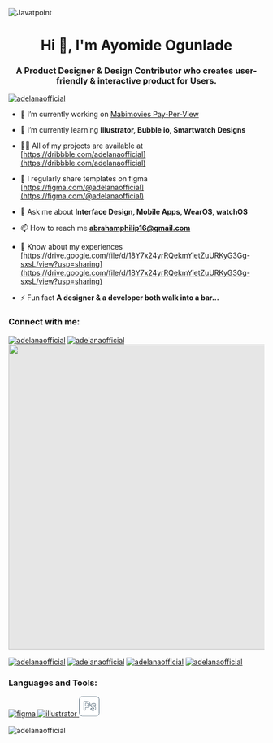 ![Javatpoint](https://i.pinimg.com/originals/87/0a/2f/870a2f0a426751eac1fc9cefcd97be78.gif)

<h1 align="center">Hi 👋, I'm Ayomide Ogunlade</h1>
<h3 align="center">A Product Designer & Design Contributor who creates user-friendly & interactive product for Users.</h3>

<p align="left"> <a href="https://twitter.com/adelanaofficial" target="blank"><img src="https://img.shields.io/twitter/follow/adelanaofficial?logo=twitter&style=for-the-badge" alt="adelanaofficial" /></a> </p>

- 🔭 I’m currently working on [Mabimovies Pay-Per-View](https://dribbble.com/shots/23432360-Pay-Per-View-TV-App-TV-Shows-Section)

- 🌱 I’m currently learning **Illustrator, Bubble io, Smartwatch Designs**

- 👨‍💻 All of my projects are available at [https://dribbble.com/adelanaofficial](https://dribbble.com/adelanaofficial)

- 📝 I regularly share templates on figma [https://figma.com/@adelanaofficial](https://figma.com/@adelanaofficial)

- 💬 Ask me about **Interface Design, Mobile Apps, WearOS, watchOS**

- 📫 How to reach me **abrahamphilip16@gmail.com**

- 📄 Know about my experiences [https://drive.google.com/file/d/18Y7x24yrRQekmYietZuURKyG3Gg-sxsL/view?usp=sharing](https://drive.google.com/file/d/18Y7x24yrRQekmYietZuURKyG3Gg-sxsL/view?usp=sharing)

- ⚡ Fun fact **A designer & a developer both walk into a bar...**

<h3 align="left">Connect with me:</h3>
<p align="left">
<a href="https://twitter.com/adelanaofficial" target="blank"><img align="center" src="https://raw.githubusercontent.com/rahuldkjain/github-profile-readme-generator/master/src/images/icons/Social/twitter.svg" alt="adelanaofficial" height="30" width="40" /></a>
<a href="https://linkedin.com/in/adelanaofficial" target="blank"><img align="center" src="https://raw.githubusercontent.com/rahuldkjain/github-profile-readme-generator/master/src/images/icons/Social/linked-in-alt.svg" alt="adelanaofficial" height="30" width="40" /></a>

<img style="display: block;-webkit-user-select: none;margin: auto;background-color: hsl(0, 0%, 90%);" src="https://i.pinimg.com/originals/32/9b/63/329b63886c58f6f4915b8642f52ec8b3.gif" width="800" height="600">

<a href="https://fb.com/adelanaofficial" target="blank"><img align="center" src="https://raw.githubusercontent.com/rahuldkjain/github-profile-readme-generator/master/src/images/icons/Social/facebook.svg" alt="adelanaofficial" height="30" width="40" /></a>
<a href="https://instagram.com/adelanaofficial" target="blank"><img align="center" src="https://raw.githubusercontent.com/rahuldkjain/github-profile-readme-generator/master/src/images/icons/Social/instagram.svg" alt="adelanaofficial" height="30" width="40" /></a>
<a href="https://dribbble.com/adelanaofficial" target="blank"><img align="center" src="https://raw.githubusercontent.com/rahuldkjain/github-profile-readme-generator/master/src/images/icons/Social/dribbble.svg" alt="adelanaofficial" height="30" width="40" /></a>
<a href="https://www.behance.net/adelanaofficial" target="blank"><img align="center" src="https://raw.githubusercontent.com/rahuldkjain/github-profile-readme-generator/master/src/images/icons/Social/behance.svg" alt="adelanaofficial" height="30" width="40" /></a>
</p>

<h3 align="left">Languages and Tools:</h3>
<p align="left"> <a href="https://www.figma.com/" target="_blank" rel="noreferrer"> <img src="https://www.vectorlogo.zone/logos/figma/figma-icon.svg" alt="figma" width="40" height="40"/> </a> <a href="https://www.adobe.com/in/products/illustrator.html" target="_blank" rel="noreferrer"> <img src="https://www.vectorlogo.zone/logos/adobe_illustrator/adobe_illustrator-icon.svg" alt="illustrator" width="40" height="40"/> </a> <a href="https://www.photoshop.com/en" target="_blank" rel="noreferrer"> <img src="https://raw.githubusercontent.com/devicons/devicon/master/icons/photoshop/photoshop-line.svg" alt="photoshop" width="40" height="40"/> </a> </p>

<p><img align="center" src="https://github-readme-stats.vercel.app/api/top-langs?username=adelanaofficial&show_icons=true&locale=en&layout=compact" alt="adelanaofficial" /></p>
